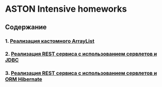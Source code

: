 # ASTON Intensive homeworks
## Содержание
### 1. [Реализация кастомного ArrayList](../custom_arraylist)
### 2. [Реализация REST сервиса с использованием сервлетов и JDBC](../servlet_rest)
### 3. [Реализация REST сервиса с использованием сервлетов и ORM Hibernate](../servlet_rest_hibernate)